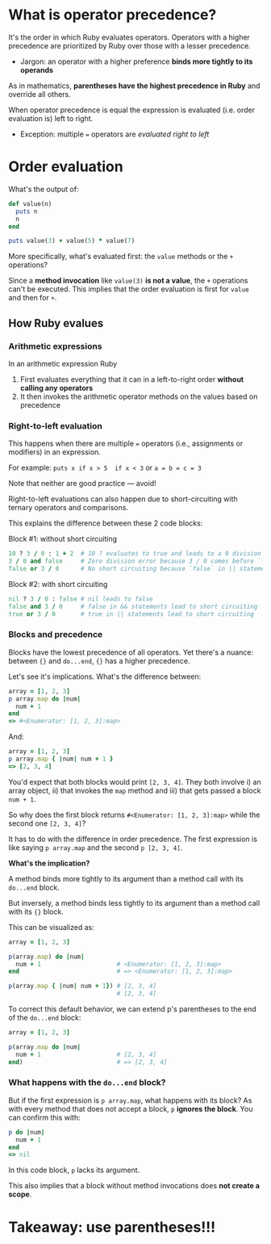# What is operator precedence?

It's the order in which Ruby evaluates operators. Operators with a higher precedence are prioritized by Ruby over those with a lesser precedence.
- Jargon: an operator with a higher preference **binds more tightly to its operands**

As in mathematics, **parentheses have the highest precedence in Ruby** and override all others.

When operator precedence is equal the expression is evaluated (i.e. order evaluation is) left to right.
- Exception: multiple `=` operators are *evaluated right to left*

# Order evaluation

What's the output of:
```ruby
def value(n)
  puts n
  n
end

puts value(3) + value(5) * value(7)
```
More specifically, what's evaluated first: the `value` methods or the `+` operations?

Since a **method invocation** like `value(3)` **is not a value**, the `+` operations can't be executed. This implies that the order evaluation is first for `value` and then for `+`.

## How Ruby evalues

### Arithmetic expressions

In an arithmetic expression Ruby

1. First evaluates everything that it can in a left-to-right order **without calling any operators**
2. It then invokes the arithmetic operator methods on the values based on precedence

### Right-to-left evaluation

This happens when there are multiple `=` operators (i.e., assignments or modifiers) in an expression.

For example: `puts x if x > 5  if x < 3` or `a = b = c = 3`

Note that neither are good practice — avoid!

Right-to-left evaluations can also happen due to short-circuiting with ternary operators and comparisons.

This explains the difference between these 2 code blocks:

Block #1: without short circuiting
```ruby
10 ? 3 / 0 : 1 + 2  # 10 ? evaluates to true and leads to a 0 division error
3 / 0 and false     # Zero division error because 3 / 0 comes before `false`
false or 3 / 0      # No short circuiting because `false` in || statements don't guarantee the result
```
Block #2: with short circuiting
```ruby
nil ? 3 / 0 : false # nil leads to false
false and 3 / 0     # false in && statements lead to short circuiting
true or 3 / 0       # true in || statements lead to short circuiting
```
### Blocks and precedence

Blocks have the lowest precedence of all operators. Yet there's a nuance: between `{}` and `do...end`, `{}` has a higher precedence.

Let's see it's implications. What's the difference between:

```ruby
array = [1, 2, 3]
p array.map do |num|
  num + 1
end
=> #<Enumerator: [1, 2, 3]:map>
```
And:
```ruby
array = [1, 2, 3]
p array.map { |num| num + 1 }
=> [2, 3, 4]
```
You'd expect that both blocks would print `[2, 3, 4]`. They both involve i) an array object, ii) that invokes the `map` method and iii) that gets passed a block `num + 1`.

So why does the first block returns `#<Enumerator: [1, 2, 3]:map>` while the second one `[2, 3, 4]`?

It has to do with the difference in order precedence. The first expression is like saying `p array.map` and the second `p [2, 3, 4]`.

**What's the implication?**

A method binds more tightly to its argument than a method call with its `do...end` block.

But inversely, a method binds less tightly to its argument than a method call with its `{}` block.

This can be visualized as:

```ruby
array = [1, 2, 3]

p(array.map) do |num|
  num + 1                     # <Enumerator: [1, 2, 3]:map>
end                           # => <Enumerator: [1, 2, 3]:map>

p(array.map { |num| num + 1}) # [2, 3, 4]
                              # [2, 3, 4]
```

To correct this default behavior, we can extend p's parentheses to the end of the `do...end` block:
```ruby
array = [1, 2, 3]

p(array.map do |num|
  num + 1                     # [2, 3, 4]
end)                          # => [2, 3, 4]
```
### What happens with the `do...end` block?

But if the first expression is `p array.map`, what happens with its block? As with every method that does not accept a block, `p` **ignores the block**. You can confirm this with:
```ruby
p do |num|
  num + 1
end
=> nil
```

In this code block, `p` lacks its argument.

This also implies that a block without method invocations does **not create a scope**.

# Takeaway: use parentheses!!!